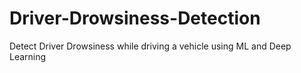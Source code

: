 # Driver-Drowsiness-Detection
Detect Driver Drowsiness while driving a vehicle using ML and Deep Learning 
